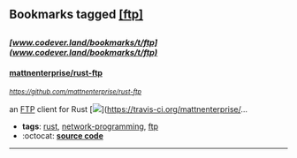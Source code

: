 ## Bookmarks tagged [[ftp]](https://www.codever.land/search?q=[ftp])

_<sup><sup>[www.codever.land/bookmarks/t/ftp](www.codever.land/bookmarks/t/ftp)</sup></sup>_
---
#### [mattnenterprise/rust-ftp](https://github.com/mattnenterprise/rust-ftp)
_<sup>https://github.com/mattnenterprise/rust-ftp</sup>_

an [FTP](https://en.wikipedia.org/wiki/File_Transfer_Protocol) client for Rust [<img src="https://api.travis-ci.org/mattnenterprise/rust-ftp.svg?branch=master">](https://travis-ci.org/mattnenterprise/...
* **tags**: [rust](../tagged/rust.md), [network-programming](../tagged/network-programming.md), [ftp](../tagged/ftp.md)
* :octocat: **[source code](https://github.com/mattnenterprise/rust-ftp)**
---
